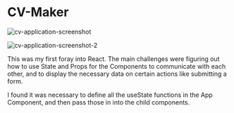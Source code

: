 # CV-Maker
![cv-application-screenshot](https://github.com/jasonHYLam/new-CV-maker/assets/105083538/91f490b5-d638-44fe-a699-d6f6cab8dc94)

  ![cv-application-screenshot-2](https://github.com/jasonHYLam/new-CV-maker/assets/105083538/366075bf-85d8-4f48-9822-1105827b6f4b)



This was my first foray into React. The main challenges were figuring out how to use State and Props for the Components to communicate with each other, and to display the necessary data on certain actions like submitting a form.

I found it was necessary to define all the useState functions in the App Component, and then pass those in into the child components.
